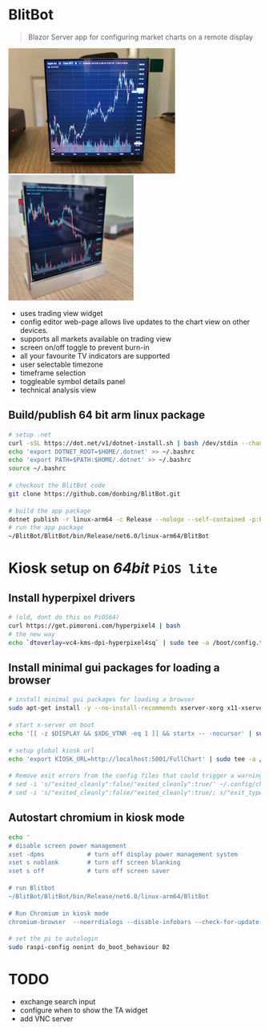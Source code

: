 # BlitBot
> Blazor Server app for configuring market charts on a remote display
<style type="text/css">
    img { height: 250px;}
</style>
![BlitBot](docs/images/BlitBot.jpg )
![BlitBot](docs/images/BlitBot_angle.jpg)

- uses trading view widget
- config editor web-page allows live updates to the chart view on other devices.
- supports all markets available on trading view
- screen on/off toggle to prevent burn-in
- all your favourite TV indicators are supported
- user selectable timezone 
- timeframe selection
- toggleable symbol details panel
- technical analysis view


## Build/publish 64 bit arm linux package
```sh
# setup .net
curl -sSL https://dot.net/v1/dotnet-install.sh | bash /dev/stdin --channel Current
echo 'export DOTNET_ROOT=$HOME/.dotnet' >> ~/.bashrc
echo 'export PATH=$PATH:$HOME/.dotnet' >> ~/.bashrc
source ~/.bashrc

# checkout the BlitBot code
git clone https://github.com/donbing/BlitBot.git

# build the app package
dotnet publish -r linux-arm64 -c Release --nologo --self-contained -p:PublishReadyToRun=true
# run the app package
~/BlitBot/BlitBot/bin/Release/net6.0/linux-arm64/BlitBot
```

# Kiosk setup on ***64bit*** `PiOS lite`

## Install hyperpixel drivers
```sh
# (old, dont do this on PiOS64)
curl https://get.pimoroni.com/hyperpixel4 | bash
# the new way
echo `dtoverlay=vc4-kms-dpi-hyperpixel4sq` | sudo tee -a /boot/config.txt
```
## Install minimal gui packages for loading a browser
```sh
# install minimal gui packages for loading a browser
sudo apt-get install -y --no-install-recommends xserver-xorg x11-xserver-utils xinit openbox chromium-browser

# start x-server on boot
echo '[[ -z $DISPLAY && $XDG_VTNR -eq 1 ]] && startx -- -nocursor' | sudo tee -a ~/.bash_profile

# setup global kiosk url
echo 'export KIOSK_URL=http://localhost:5001/FullChart' | sudo tee -a /etc/xdg/openbox/environment

# Remove exit errors from the config files that could trigger a warning
# sed -i 's/"exited_cleanly":false/"exited_cleanly":true/' ~/.config/chromium/'Local State'
# sed -i 's/"exited_cleanly":false/"exited_cleanly":true/; s/"exit_type":"[^"]\+"/"exit_type":"Normal"/' ~/.config/chromium/Default/Preferences
```

## Autostart chromium in kiosk mode
```sh
echo '
# disable screen power management
xset -dpms            # turn off display power management system
xset s noblank        # turn off screen blanking
xset s off            # turn off screen saver

# run Blitbot
~/BlitBot/BlitBot/bin/Release/net6.0/linux-arm64/BlitBot

# Run Chromium in kiosk mode
chromium-browser  --noerrdialogs --disable-infobars --check-for-update-interval=31536000 --kiosk $KIOSK_URL ' | sudo tee -a  /etc/xdg/openbox/autostart

# set the pi to autologin
sudo raspi-config nonint do_boot_behaviour B2
```

# TODO

 - exchange search input
 - configure when to show the TA widget
 - add VNC server
